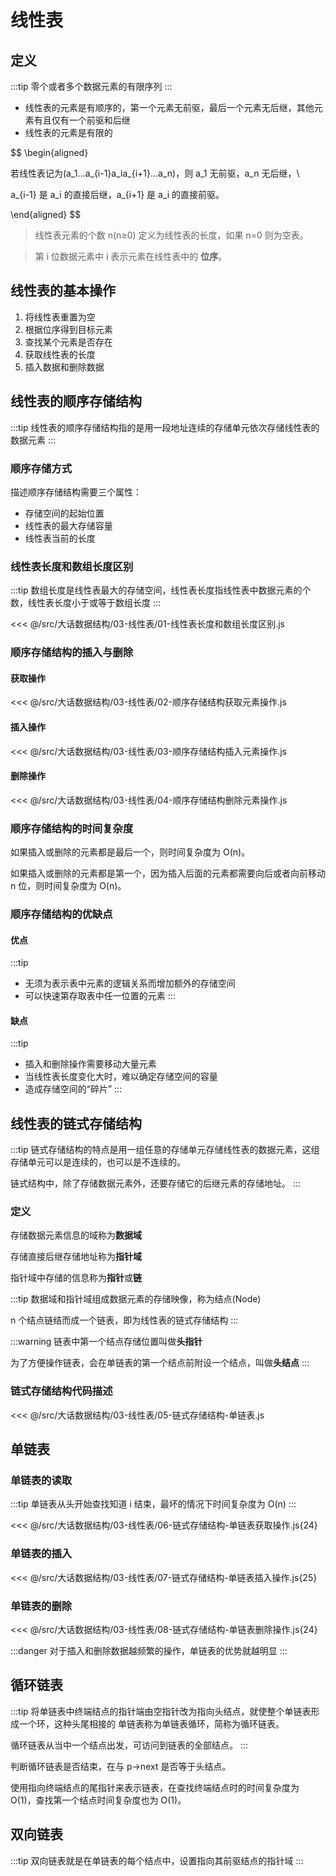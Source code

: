 # 线性表

## 定义

:::tip
零个或者多个数据元素的有限序列
:::

- 线性表的元素是有顺序的，第一个元素无前驱，最后一个元素无后继，其他元素有且仅有一个前驱和后继
- 线性表的元素是有限的

$$
\begin{aligned}

若线性表记为(a_1...a_{i-1}a_ia_{i+1}...a_n)，则 a_1 无前驱，a_n 无后继，\\

a_{i-1} 是 a_i 的直接后继，a_{i+1} 是 a_i 的直接前驱。

\end{aligned}
$$

> 线性表元素的个数 n(n≥0) 定义为线性表的长度，如果 n=0 则为空表。

> 第 i 位数据元素中 i 表示元素在线性表中的 **位序**。

## 线性表的基本操作

1. 将线性表重置为空
2. 根据位序得到目标元素
3. 查找某个元素是否存在
4. 获取线性表的长度
5. 插入数据和删除数据

## 线性表的顺序存储结构

:::tip
线性表的顺序存储结构指的是用一段地址连续的存储单元依次存储线性表的数据元素
:::

### 顺序存储方式

描述顺序存储结构需要三个属性：

- 存储空间的起始位置
- 线性表的最大存储容量
- 线性表当前的长度

### 线性表长度和数组长度区别

:::tip
数组长度是线性表最大的存储空间，线性表长度指线性表中数据元素的个数，线性表长度小于或等于数组长度
:::

<<< @/src/大话数据结构/03-线性表/01-线性表长度和数组长度区别.js

### 顺序存储结构的插入与删除

#### 获取操作

<<< @/src/大话数据结构/03-线性表/02-顺序存储结构获取元素操作.js

#### 插入操作

<<< @/src/大话数据结构/03-线性表/03-顺序存储结构插入元素操作.js

#### 删除操作

<<< @/src/大话数据结构/03-线性表/04-顺序存储结构删除元素操作.js

### 顺序存储结构的时间复杂度

如果插入或删除的元素都是最后一个，则时间复杂度为 O(n)。

如果插入或删除的元素都是第一个，因为插入后面的元素都需要向后或者向前移动 n 位，则时间复杂度为 O(n)。

### 顺序存储结构的优缺点

#### 优点

:::tip

- 无须为表示表中元素的逻辑关系而增加额外的存储空间
- 可以快速第存取表中任一位置的元素
  :::

#### 缺点

:::tip

- 插入和删除操作需要移动大量元素
- 当线性表长度变化大时，难以确定存储空间的容量
- 造成存储空间的“碎片”
  :::

## 线性表的链式存储结构

:::tip
链式存储结构的特点是用一组任意的存储单元存储线性表的数据元素，这组存储单元可以是连续的，也可以是不连续的。

链式结构中，除了存储数据元素外，还要存储它的后继元素的存储地址。
:::

### 定义

存储数据元素信息的域称为**数据域**

存储直接后继存储地址称为**指针域**

指针域中存储的信息称为**指针**或**链**

:::tip
数据域和指针域组成数据元素的存储映像，称为结点(Node)

n 个结点链结而成一个链表，即为线性表的链式存储结构
:::

:::warning
链表中第一个结点存储位置叫做**头指针**

为了方便操作链表，会在单链表的第一个结点前附设一个结点，叫做**头结点**
:::

### 链式存储结构代码描述

<<< @/src/大话数据结构/03-线性表/05-链式存储结构-单链表.js

## 单链表

### 单链表的读取

:::tip
单链表从头开始查找知道 i 结束，最坏的情况下时间复杂度为 O(n)
:::

<<< @/src/大话数据结构/03-线性表/06-链式存储结构-单链表获取操作.js{24}

### 单链表的插入

<<< @/src/大话数据结构/03-线性表/07-链式存储结构-单链表插入操作.js{25}

### 单链表的删除

<<< @/src/大话数据结构/03-线性表/08-链式存储结构-单链表删除操作.js{24}

:::danger
对于插入和删除数据越频繁的操作，单链表的优势就越明显
:::

## 循环链表

:::tip
将单链表中终端结点的指针端由空指针改为指向头结点，就使整个单链表形成一个环，这种头尾相接的
单链表称为单链表循环，简称为循环链表。

循环链表从当中一个结点出发，可访问到链表的全部结点。
:::

判断循环链表是否结束，在与 p->next 是否等于头结点。

使用指向终端结点的尾指针来表示链表，在查找终端结点时的时间复杂度为 O(1)，查找第一个结点时间复杂度也为 O(1)。

## 双向链表

:::tip
双向链表就是在单链表的每个结点中，设置指向其前驱结点的指针域
:::
